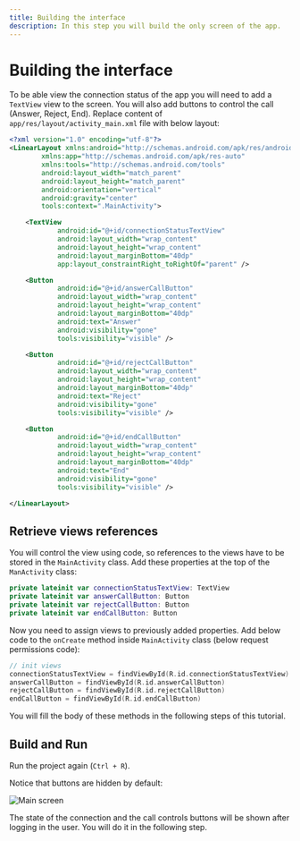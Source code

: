 ```yaml
---
title: Building the interface
description: In this step you will build the only screen of the app.
---
```


# Building the interface

To be able view the connection status of the app you will need to add a `TextView` view to the screen. You will also add buttons to control the call (Answer, Reject, End). Replace content of `app/res/layout/activity_main.xml` file with below layout:

```xml
<?xml version="1.0" encoding="utf-8"?>
<LinearLayout xmlns:android="http://schemas.android.com/apk/res/android"
        xmlns:app="http://schemas.android.com/apk/res-auto"
        xmlns:tools="http://schemas.android.com/tools"
        android:layout_width="match_parent"
        android:layout_height="match_parent"
        android:orientation="vertical"
        android:gravity="center"
        tools:context=".MainActivity">

    <TextView
            android:id="@+id/connectionStatusTextView"
            android:layout_width="wrap_content"
            android:layout_height="wrap_content"
            android:layout_marginBottom="40dp"
            app:layout_constraintRight_toRightOf="parent" />

    <Button
            android:id="@+id/answerCallButton"
            android:layout_width="wrap_content"
            android:layout_height="wrap_content"
            android:layout_marginBottom="40dp"
            android:text="Answer"
            android:visibility="gone"
            tools:visibility="visible" />

    <Button
            android:id="@+id/rejectCallButton"
            android:layout_width="wrap_content"
            android:layout_height="wrap_content"
            android:layout_marginBottom="40dp"
            android:text="Reject"
            android:visibility="gone"
            tools:visibility="visible" />

    <Button
            android:id="@+id/endCallButton"
            android:layout_width="wrap_content"
            android:layout_height="wrap_content"
            android:layout_marginBottom="40dp"
            android:text="End"
            android:visibility="gone"
            tools:visibility="visible" />

</LinearLayout>
```

## Retrieve views references

You will control the view using code, so references to the views have to be stored in the `MainActivity` class. Add these properties at the top of the `ManActivity` class:

```kotlin
private lateinit var connectionStatusTextView: TextView
private lateinit var answerCallButton: Button
private lateinit var rejectCallButton: Button
private lateinit var endCallButton: Button
```

Now you need to assign views to previously added properties. Add below code to the `onCreate` method inside `MainActivity` class (below request permissions code):

```kotlin
// init views
connectionStatusTextView = findViewById(R.id.connectionStatusTextView)
answerCallButton = findViewById(R.id.answerCallButton)
rejectCallButton = findViewById(R.id.rejectCallButton)
endCallButton = findViewById(R.id.endCallButton)
```

You will fill the body of these methods in the following steps of this tutorial.

## Build and Run

Run the project again (`Ctrl + R`). 

Notice that buttons are hidden by default:

![Main screen](/screenshots/tutorials/client-sdk/phone-to-app/main-screen.png)

The state of the connection and the call controls buttons will be shown after logging in the user. You will do it in the following step.

